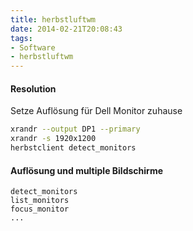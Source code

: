 ```yaml
---
title: herbstluftwm
date: 2014-02-21T20:08:43
tags: 
- Software
- herbstluftwm
---
```


#### Resolution

Setze Auflösung für Dell Monitor zuhause

``` bash
xrandr --output DP1 --primary
xrandr -s 1920x1200
herbstclient detect_monitors
```

#### Auflösung und multiple Bildschirme

```
detect_monitors
list_monitors
focus_monitor
...
```